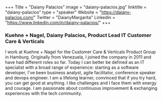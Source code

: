 +++
Title = "Daiany Palacios"
image = "daiany-palacios.jpg"
linktitle = "daiany-palacios"
type = "speaker"
Website = "https://daiany-palacios.com/"
Twitter = "DaianyMargarita"
Linkedin = "https://www.linkedin.com/in/daiany-palacios/"
+++

### Kuehne + Nagel, Daiany Palacios, Product Lead IT Customer Care & Verticals
I work at Kuehne + Nagel for the Customer Care & Verticals Product Group in Hamburg. Originally from Venezuela, I joined the company in 2011 and have had different roles so far. Today I can better be defined as an IT specialist with a broad range of experience: starting as a software developer, I've been business analyst, agile facilitator, conference speaker and devops engineer. I am a lifelong learner, convinced that if you try hard, you can get good at anything. I like challenges and I face them with energy and courage. I am passionate about continuous improvement & exchanging experiences with the tech community.